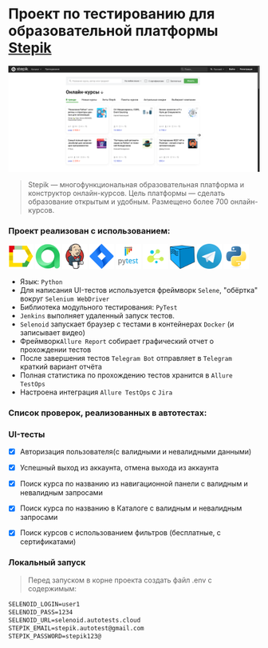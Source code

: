 # Проект по тестированию для образовательной платформы <a target="_blank" href="https://stepik.org/">Stepik</a>
<img src="https://raw.githubusercontent.com/balsis/media/refs/heads/main/stepik_autotest/screenshots/stepik_main_page.png" width="800"> 

> Stepik — многофункциональная образовательная платформа и конструктор
онлайн-курсов. Цель платформы — сделать образование открытым и удобным.
Размещено более 700 онлайн-курсов.

### Проект реализован с использованием:
<img src="https://raw.githubusercontent.com/balsis/media/refs/heads/main/stepik_autotest/icons/allure_report.png" width="50"> <img src="https://raw.githubusercontent.com/balsis/media/refs/heads/main/stepik_autotest/icons/allure_testops.png" width="50"> <img src="https://raw.githubusercontent.com/balsis/media/refs/heads/main/stepik_autotest/icons/jenkins.png" width="50"> <img src="https://raw.githubusercontent.com/balsis/media/refs/heads/main/stepik_autotest/icons/jira.png" width="50"> 
<img src="https://raw.githubusercontent.com/balsis/media/refs/heads/main/stepik_autotest/icons/pytest.png" width="50"> <img src="https://raw.githubusercontent.com/balsis/media/refs/heads/main/stepik_autotest/icons/selene.png" width="50"> <img src="https://raw.githubusercontent.com/balsis/media/refs/heads/main/stepik_autotest/icons/selenoid.png" width="50"> <img src="https://raw.githubusercontent.com/balsis/media/refs/heads/main/stepik_autotest/icons/tg.png" width="50"> <img src="https://raw.githubusercontent.com/balsis/media/refs/heads/main/stepik_autotest/icons/python-original.svg" width="50">
- Язык: `Python`
- Для написания UI-тестов используется фреймворк `Selene`, "обёртка" вокруг `Selenium WebDriver`
- Библиотека модульного тестирования: `PyTest`
- `Jenkins` выполняет удаленный запуск тестов.
- `Selenoid` запускает браузер с тестами в контейнерах `Docker` (и записывает видео)
- Фреймворк`Allure Report` собирает графический отчет о прохождении тестов
- После завершения тестов `Telegram Bot` отправляет в `Telegram` краткий вариант отчёта
- Полная статистика по прохождению тестов хранится в `Allure TestOps`
- Настроена интеграция `Allure TestOps` с `Jira`

### Список проверок, реализованных в автотестах:

### UI-тесты
- [x] Авторизация пользователя(c валидными и невалидными данными)
- [x] Успешный выход из аккаунта, отмена выхода из аккаунта
- [x] Поиск курса по названию из навигационной панели с валидным и невалидным запросами
- [x] Поиск курса по названию в Каталоге с валидным и невалидным запросами
- [x] Поиск курсов с использованием фильтров (бесплатные, с сертификатами)


### Локальный запуск
> Перед запуском в корне проекта создать файл .env с содержимым:
```
SELENOID_LOGIN=user1
SELENOID_PASS=1234
SELENOID_URL=selenoid.autotests.cloud
STEPIK_EMAIL=stepik.autotest@gmail.com
STEPIK_PASSWORD=stepik123@
```